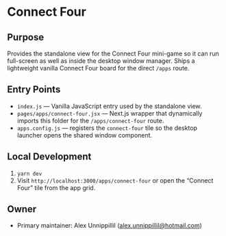 # Connect Four

## Purpose
Provides the standalone view for the Connect Four mini-game so it can run full-screen as well as inside the desktop window manager. Ships a lightweight vanilla Connect Four board for the direct `/apps` route.

## Entry Points
- `index.js` — Vanilla JavaScript entry used by the standalone view.
- `pages/apps/connect-four.jsx` — Next.js wrapper that dynamically imports this folder for the `/apps/connect-four` route.
- `apps.config.js` — registers the `connect-four` tile so the desktop launcher opens the shared window component.

## Local Development
1. `yarn dev`
2. Visit `http://localhost:3000/apps/connect-four` or open the “Connect Four” tile from the app grid.

## Owner
- Primary maintainer: Alex Unnippillil (alex.unnippillil@hotmail.com)
